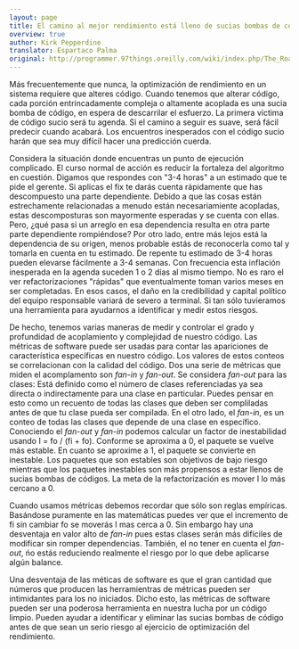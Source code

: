 ```yaml
---
layout: page
title: El camino al mejor rendimiento está lleno de sucias bombas de código
overview: true
author: Kirk Pepperdine
translator: Espartaco Palma
original: http://programmer.97things.oreilly.com/wiki/index.php/The_Road_to_Performance_Is_Littered_with_Dirty_Code_Bombs
---
```


Más frecuentemente que nunca, la optimización de rendimiento en un sistema requiere que alteres código. Cuando tenemos que alterar código, cada porción entrincadamente compleja o altamente acoplada es una sucia bomba de código, en espera de descarrilar el esfuerzo. La primera víctima de código sucio será tu agenda. Si el camino a seguir es suave, será fácil predecir cuando acabará. Los encuentros inesperados con el código sucio harán que sea muy difícil hacer una predicción cuerda.

Considera la situación donde encuentras un punto de ejecución complicado. El curso normal de acción es reducir la fortaleza del algoritmo en cuestión. Digamos que respondes con "3-4 horas" a un estimado que te pide el gerente. Si aplicas el fix te darás cuenta rápidamente que has descompuesto una parte dependiente. Debido a que las cosas están estrechamente relacionadas a menudo están necesariamiente acopladas, estas descomposturas son mayormente esperadas y se cuenta con ellas. Pero, ¿qué pasa si un arreglo en esa dependencia resulta en otra parte parte dependiente rompiéndose? Por otro lado, entre más lejos está la dependencia de su origen, menos probable estás de reconocerla como tal y tomarla en cuenta en tu estimado. De repente tu estimado de 3-4 horas pueden elevarse fácilmente a 3-4 semanas. Con frecuencia esta inflación inesperada en la agenda suceden 1 o 2 días al mismo tiempo. No es raro el ver refactorizaciones "rápidas" que eventualmente toman varios meses en ser completadas. En esos casos, el daño en la credibilidad y capital político del equipo responsable variará de severo a terminal. Si tan sólo tuvieramos una herramienta para ayudarnos a identificar y medir estos riesgos.

De hecho, tenemos varias maneras de medir y controlar el grado y profundidad de acoplamiento y complejidad de nuestro código. Las métricas de software puede ser usadas para contar las apariciones de característica específicas en nuestro código. Los valores de estos conteos se correlacionan con la calidad del código. Dos una serie de métricas que miden el acomplamento son _fan-in_ y _fan-out_. Se considera _fan-out_ para las clases: Está definido como el número de clases referenciadas ya sea directa o indirectamente para una clase en particular. Puedes pensar en esto como un recuento de todas las clases que deben ser compliladas antes de que tu clase pueda ser compilada. En el otro lado, el _fan-in_, es un conteo de todas las clases que depende de una clase en específico. Conociendo el _fan-out_ y _fan-in_ podemos calcular un factor de inestabilidad usando I = fo / (fi + fo). Conforme se aproxima a 0, el paquete se vuelve más estable. En cuanto se aproxime a 1, el paquete se convierte en inestable. Los paquetes que son estables son objetivos de bajo riesgo mientras que los paquetes inestables son más propensos a estar llenos de sucias bombas de códigos. La meta de la refactorización es mover I lo más cercano a 0.

Cuando usamos métricas debemos recordar que sólo son reglas empíricas. Basándose puramente en las matemáticas puedes ver que el incremento de fi sin cambiar fo se moverás I mas cerca a 0. Sin embargo hay una desventaja en valor alto de _fan-in_ pues estas clases serán más difíciles de modificar sin romper dependencias. También, el no tener en cuenta el _fan-out_, ńo estás reduciendo realmente el riesgo por lo que debe aplicarse algún balance.

Una desventaja de las méticas de software es que el gran cantidad que números que producen las herramientras de métricas pueden ser intimidantes para los no iniciados. Dicho esto, las métricas de software pueden ser una poderosa herramienta en nuestra lucha por un código limpio. Pueden ayudar a identificar y eliminar las sucias bombas de código antes de que sean un serio riesgo al ejercicio de optimización del rendimiento.



